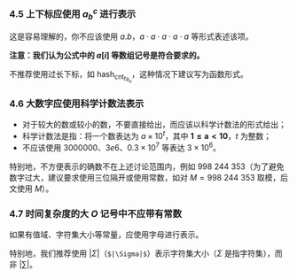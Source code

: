 ### 4.5 上下标应使用 $a _ {b} ^ {c}$ 进行表示

这是容易理解的，你不应该使用 $a.b$，$a\cdot a\cdot a\cdot a\cdot a$ 等形式表述该项。

**注意：我们认为公式中的 $a[i]$ 等数组记号是符合要求的。**

不推荐使用过长下标，如 $\text{hash}_{\text{cnt}_{\text{fa}_u}}$，这种情况下建议写为函数形式。

### 4.6 大数字应使用科学计数法表示

- 对于较大的数或较小的数，不要直接给出，而应该以科学计数法的形式给出；
- 科学计数法是指：将一个数表达为 $a\times 10^t$，其中 $\boldsymbol{1\le a<10}$，$t$ 为整数；
- 不应该使用 $3000000$、$3e6$、$0.3\times 10^7$ 等表达 $3\times 10^6$。

特别地，不方便表示的确数不在上述讨论范围内，例如 $998\ 244\ 353$（为了避免数字过大，建议要求使用三位隔开或使用常数，如对 $M=998\ 244\ 353$ 取模，后文使用 $M$）。

### 4.7 时间复杂度的大 $O$ 记号中不应带有常数

如果有值域、字符集大小等常量，应使用字母进行表示。

特别地，我们推荐使用 $|\Sigma|$（`$|\Sigma|$`）表示字符集大小（$\Sigma$ 是指字符集），而非 $\left|\sum\right|$。
